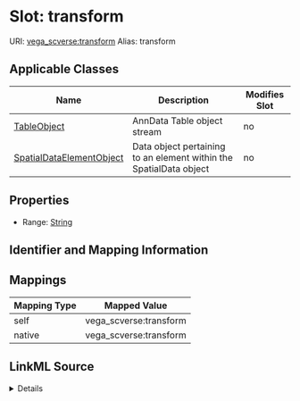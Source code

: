 

# Slot: transform 



URI: [vega_scverse:transform](https://w3id.org/scverse/vega-scverse/transform)
Alias: transform

<!-- no inheritance hierarchy -->





## Applicable Classes

| Name | Description | Modifies Slot |
| --- | --- | --- |
| [TableObject](TableObject.md) | AnnData Table object stream |  no  |
| [SpatialDataElementObject](SpatialDataElementObject.md) | Data object pertaining to an element within the SpatialData object |  no  |







## Properties

* Range: [String](String.md)





## Identifier and Mapping Information








## Mappings

| Mapping Type | Mapped Value |
| ---  | ---  |
| self | vega_scverse:transform |
| native | vega_scverse:transform |




## LinkML Source

<details>
```yaml
name: transform
alias: transform
domain_of:
- TableObject
- SpatialDataElementObject
range: string

```
</details>